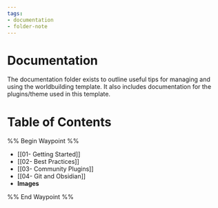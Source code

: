```yaml
---
tags:
- documentation
- folder-note
---
```

# Documentation

The documentation folder exists to outline useful tips for managing and using the worldbuilding template. It also includes documentation for the plugins/theme used in this template.

# Table of Contents

%% Begin Waypoint %%
- [[01- Getting Started]]
- [[02- Best Practices]]
- [[03- Community Plugins]]
- [[04- Git and Obsidian]]
- **Images**


%% End Waypoint %%
